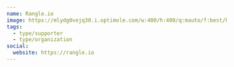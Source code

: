 ```yaml
---
name: Rangle.io
image: https://mlydg0vejq30.i.optimole.com/w:400/h:400/q:mauto/f:best/https://civictech.ca/wp-content/uploads/2020/11/logo-rangle-io-2019.png
tags:
  - type/supporter
  - type/organization
social:
  website: https://rangle.io
---
```

